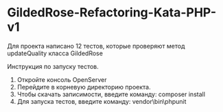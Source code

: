 # GildedRose-Refactoring-Kata-PHP-v1

Для проекта написано 12 тестов, которые проверяют метод updateQuality класса GildedRose

Инструкция по запуску тестов.

1. Откройте консоль OpenServer
2. Перейдите в корневую директорию проекта.
3. Чтобы скачать записимости, введите команду: composer install
4. Для запуска тестов, введите команду: vendor\bin\phpunit
